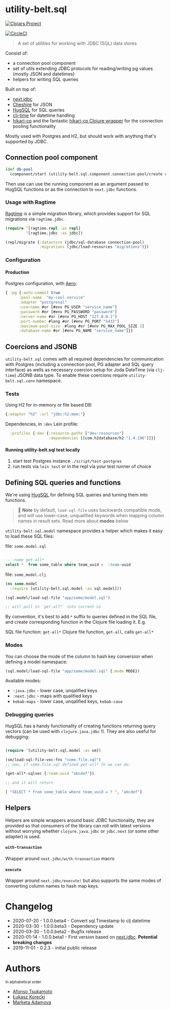 # utility-belt.sql

[![Clojars Project](https://img.shields.io/clojars/v/nomnom/utility-belt.sql.svg)](https://clojars.org/nomnom/utility-belt.sql)

[![CircleCI](https://circleci.com/gh/nomnom-insights/nomnom.utility-belt.sql.svg?style=svg)](https://circleci.com/gh/nomnom-insights/nomnom.utility-belt.sql)

> A set of utilities for working with JDBC (SQL) data stores

Consist of:

- a connection pool component
- set of utils extending JDBC protocols for reading/writing pg values (mostly JSON and datetimes)
- helpers for writing SQL queries

Built on top of:

- [next.jdbc](https://github.com/seancorfield/next-jdbc)
- [Cheshire](https://github.com/dakrone/cheshire) for JSON
- [HugSQL](https://www.hugsql.org) for SQL queries
- [clj-time](https://github.com/clj-time/clj-time) for datetime handling
- [hikari-cp](https://github.com/brettwooldridge/HikariCP) and the fantastic [hikari-cp Clojure wrapper](https://github.com/tomekw/hikari-cp) for the connection pooling functionality

Mostly used with Postgres and H2, but should work with anything that's supported by JDBC.

## Connection pool component


```clojure
(def db-pool
  (component/start (utility-belt.sql.component.connection-pool/create config))
```

Then use can use the running component as an argument passed to HugSQL functions or as the connection to `next.jdbc` functions.

### Usage with Ragtime

[Ragtime](https://github.com/weavejester/ragtime) is a simple migration library, which provides support for SQL migrations via `ragtime.jdbc`.


```clojure
(require '[ragtime.repl :as repl]
         '[ragtime.jdbc :as jdbc])

(repl/migrate {:datastore (jdbc/sql-database connection-pool)
               :migrations (jdbc/load-resources "migrations")})

```

### Configuration

#### Production

Postgres configuration, with [Aero](https://github.com/juxt/aero):


```clojure
{ :pg {:auto-commit true
      :pool-name  "my-cool-service"
      :adapter "postgresql"
      :username #or [#env PG_USER "service_name"]
      :password #or [#env PG_PASSWORD "password"]
      :server-name #or [#env PG_HOST "127.0.0.1"]
      :port-number #long #or [#env PG_PORT "5432"]
      :maximum-pool-size  #long #or [#env PG_MAX_POOL_SIZE 2]
      :database-name #or [#env PG_NAME "service_name"]}}

```

## Coercions and JSONB

`utility-belt.sql` comes with all required dependencies for communication with Postgres (including a connection pool, PG adapter and SQL query interface) as wells as necessary coercion setup for Joda DateTime (via `clj-time`) JSONB data type. To enable these coercions require `utility-belt.sql.conv` namespace.


### Tests

Using H2 for in-memory or file based DB:

```clojure
{:adapter "h2" :url "jdbc:h2:mem:"}
```

Dependencies, in `:dev` Lein profile:

```clojure
  :profiles {:dev {:resource-paths ["dev-resources"]
                   :dependencies [[com.h2database/h2 "1.4.196"]]}}
```

#### Running utility-belt.sql test locally

1. start test Postgres instance `./script/test-postgres`
2. run tests via `lein test` or in the repl via your test runner of choice

## Defining SQL queries and functions

We're using [HugSQL](https://hugsql.org) for defining SQL queries and turning them into functions.


> 🙋 **Note** by default, `load-sql-file` uses backwards compatible mode, and will use lower-case, unqualified keywords when mapping column names in result sets. Read more about **modes** below

`utility-belt.sql.model` namespace provides a helper which makes it easy to load these SQL files:

file: `some.model.sql`

```sql

-- :name get-all*
select *  from some_table where team_uuid =  :team-uuid

```

file: `some_model.clj`

```clojure
(ns some.model
  :require [utility-belt.sql.model :as sql.model]))

(sql.model/load-sql-file "app/some/model.sql")

;; will pull in `get-all*` into current ns
```


By convention, it's best to add `*` suffix to queries defined in the SQL file, and create corresponding function in the Clojure file loading it. E.g.

SQL file function: `get-all*`
Clojure file function, `get-all`, calls `get-all*`

### Modes

You can choose the mode of the column to hash key conversion when defining a model namespace:

```clojure
(sql.model/load-sql-file "app/some/model.sql" {:mode MODE})
```

Available modes:

- `:java.jdbc` - lower case, unqalified keys
- `:next.jdbc` - maps with qualified keys
- `kebab-maps` - lower case, unqalified keys, `kebab-case`


###  Debugging queries

HugSQL has a handy functionality of creating functions returning
query vectors (can be used with `clojure.java.jdbc` !). They are also
useful for debugging:

```clojure

(require '[utility-belt.sql.model :as sm])

(sm/load-sql-file-vec-fns "some.file.sql")
;; now, if some.file.sql defined get-all* fn we can do:

(get-all*-sqlvec {:team-uuid "abcdef"})

;; and it will return

[ "SELECT * from some_table where team_uuid = ? ", "abcdef"]

```

## Helpers

Helpers are simple wrappers around basic JDBC functionality, they are provided so that consumers of the library can roll with latest versions without worrying whether `clojure.java.jdbc` or `jdbc.next` (or some other adapter) is used.

#### `with-transaction`

Wrapper around `next.jdbc/with-trasnaction` macro


#### `execute`

Wrapper around `next.jdbc/execute!` but also supports the same modes of converting column names to hash map keys.

# Changelog

- 2020-07-20 - 1.0.0.beta4 - Convert sql.Timestamp to clj datetime
- 2020-03-30 - 1.0.0.beta3 - Dependency update
- 2020-03-30 - 1.0.0.beta2 - Bugfix release
- 2020-01-14 - 1.0.0.beta1 - First version based on [next.jdbc](https://github.com/seancorfield/next-jdbc). **Potential breaking changes**
- 2019-11-01 - 0.2.3 - initial public release

# Authors

<sup>In alphabetical order</sup>

- [Afonso Tsukamoto](https://github.com/AfonsoTsukamoto)
- [Łukasz Korecki](https://github.com/lukaszkorecki)
- [Marketa Adamova](https://github.com/MarketaAdamova)
